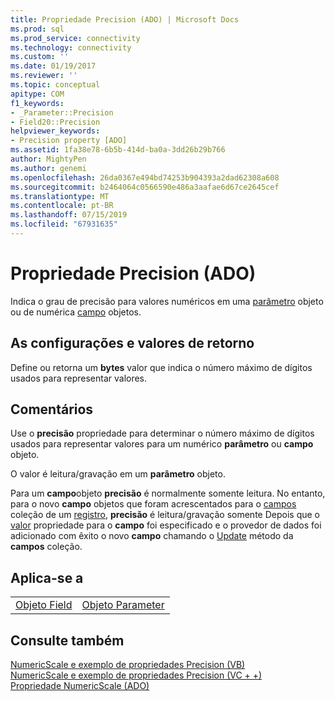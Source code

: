```yaml
---
title: Propriedade Precision (ADO) | Microsoft Docs
ms.prod: sql
ms.prod_service: connectivity
ms.technology: connectivity
ms.custom: ''
ms.date: 01/19/2017
ms.reviewer: ''
ms.topic: conceptual
apitype: COM
f1_keywords:
- _Parameter::Precision
- Field20::Precision
helpviewer_keywords:
- Precision property [ADO]
ms.assetid: 1fa38e78-6b5b-414d-ba0a-3dd26b29b766
author: MightyPen
ms.author: genemi
ms.openlocfilehash: 26da0367e494bd74253b904393a2dad62308a608
ms.sourcegitcommit: b2464064c0566590e486a3aafae6d67ce2645cef
ms.translationtype: MT
ms.contentlocale: pt-BR
ms.lasthandoff: 07/15/2019
ms.locfileid: "67931635"
---
```

# <a name="precision-property-ado"></a>Propriedade Precision (ADO)
Indica o grau de precisão para valores numéricos em uma [parâmetro](../../../ado/reference/ado-api/parameter-object.md) objeto ou de numérica [campo](../../../ado/reference/ado-api/field-object.md) objetos.  
  
## <a name="settings-and-return-values"></a>As configurações e valores de retorno  
 Define ou retorna um **bytes** valor que indica o número máximo de dígitos usados para representar valores.  
  
## <a name="remarks"></a>Comentários  
 Use o **precisão** propriedade para determinar o número máximo de dígitos usados para representar valores para um numérico **parâmetro** ou **campo** objeto.  
  
 O valor é leitura/gravação em um **parâmetro** objeto.  
  
 Para um **campo**objeto **precisão** é normalmente somente leitura. No entanto, para o novo **campo** objetos que foram acrescentados para o [campos](../../../ado/reference/ado-api/fields-collection-ado.md) coleção de um [registro](../../../ado/reference/ado-api/record-object-ado.md), **precisão** é leitura/gravação somente Depois que o [valor](../../../ado/reference/ado-api/value-property-ado.md) propriedade para o **campo** foi especificado e o provedor de dados foi adicionado com êxito o novo **campo** chamando o [Update](../../../ado/reference/ado-api/update-method.md) método da **campos** coleção.  
  
## <a name="applies-to"></a>Aplica-se a  
  
|||  
|-|-|  
|[Objeto Field](../../../ado/reference/ado-api/field-object.md)|[Objeto Parameter](../../../ado/reference/ado-api/parameter-object.md)|  
  
## <a name="see-also"></a>Consulte também  
 [NumericScale e exemplo de propriedades Precision (VB)](../../../ado/reference/ado-api/numericscale-and-precision-properties-example-vb.md)   
 [NumericScale e exemplo de propriedades Precision (VC + +)](../../../ado/reference/ado-api/numericscale-and-precision-properties-example-vc.md)   
 [Propriedade NumericScale (ADO)](../../../ado/reference/ado-api/numericscale-property-ado.md)
